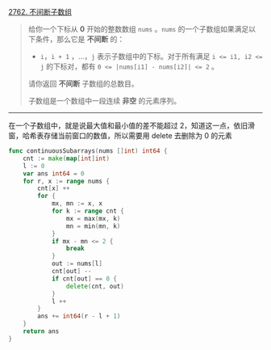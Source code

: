 [2762. 不间断子数组](https://leetcode.cn/problems/continuous-subarrays/)

> 给你一个下标从 **0** 开始的整数数组 `nums` 。`nums` 的一个子数组如果满足以下条件，那么它是 **不间断** 的：
>
> - `i`，`i + 1` ，...，`j` 表示子数组中的下标。对于所有满足 `i <= i1, i2 <= j` 的下标对，都有 `0 <= |nums[i1] - nums[i2]| <= 2` 。
>
> 请你返回 **不间断** 子数组的总数目。
>
> 子数组是一个数组中一段连续 **非空** 的元素序列。

---

在一个子数组中，就是说最大值和最小值的差不能超过 2，知道这一点，依旧滑窗，哈希表存储当前窗口的数值，所以需要用 delete 去删除为 0 的元素

```go
func continuousSubarrays(nums []int) int64 {
    cnt := make(map[int]int)
    l := 0 
    var ans int64 = 0
    for r, x := range nums {
        cnt[x] ++
        for {
            mx, mn := x, x
            for k := range cnt {
                mx = max(mx, k)
                mn = min(mn, k)
            }
            if mx - mn <= 2 {
                break
            }
            out := nums[l]
            cnt[out] --
            if cnt[out] == 0 {
                delete(cnt, out)
            }
            l ++
        }
        ans += int64(r - l + 1)
    }
    return ans
}
```

